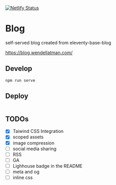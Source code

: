 [![Netlify Status](https://api.netlify.com/api/v1/badges/ddbedb59-5b42-4f42-b50e-d78ea387631d/deploy-status)](https://app.netlify.com/sites/blog-wendellliu/deploys)
# Blog
self-served blog created from eleventy-base-blog

https://blog.wendellatman.com/

## Develop
```
npm run serve
```

## Deploy
```

```

## TODOs
* [x] Taiwind CSS Integration
* [x] scoped assets
* [x] image compression
* [ ] social media sharing
* [ ] RSS
* [ ] GA
* [ ] Lighhouse badge in the README
* [ ] meta and og
* [ ] inline css
